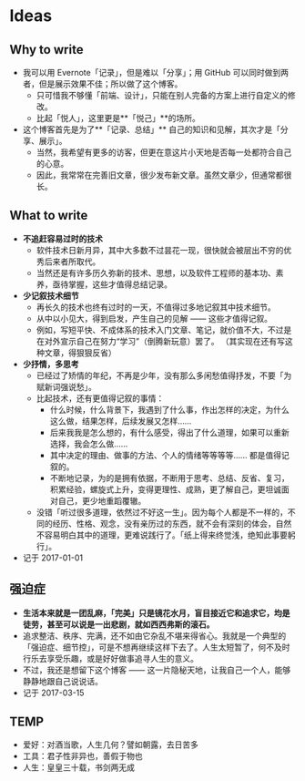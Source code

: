 # Ideas

## Why to write

- 我可以用 Evernote「记录」，但是难以「分享」；用 GitHub 可以同时做到两者，但是展示效果不佳；所以做了这个博客。
    - 只可惜我不够懂「前端、设计」，只能在别人完备的方案上进行自定义的修改。
    - 比起「悦人」，这里更是**「悦己」**的场所。
- 这个博客首先是为了**「记录、总结」** 自己的知识和见解，其次才是「分享、展示」。
    - 当然，我希望有更多的访客，但更在意这片小天地是否每一处都符合自己的心意。
    - 因此，我常常在完善旧文章，很少发布新文章。虽然文章少，但通常都很长。

## What to write

- **不追赶容易过时的技术**
    - 软件技术日新月异，其中大多数不过昙花一现，很快就会被层出不穷的优秀后来者所取代。
    - 当然还是有许多历久弥新的技术、思想，以及软件工程师的基本功、素养，亟待掌握，这些才值得总结记录。
- **少记叙技术细节**
    - 再长久的技术也终有过时的一天，不值得过多地记叙其中技术细节。
    - 从中以小见大，得到启发，产生自己的见解 —— 这些才值得记叙。
    - 例如，写短平快、不成体系的技术入门文章、笔记，就价值不大，不过是在对外宣示自己在努力“学习”（倒腾新玩意）罢了。
        （其实现在还有写这种文章，得狠狠反省）
- **少抒情，多思考**
    - 已经过了矫情的年纪，不再是少年，没有那么多闲愁值得抒发，不要「为赋新词强说愁」。
    - 比起技术，还有更值得记叙的事情：
        - 什么时候，什么背景下，我遇到了什么事，作出怎样的决定，为什么这么做，结果怎样，后续发展又怎样……
        - 后来我我是怎么想的，有什么感受，得出了什么道理，如果可以重新选择，我会怎么做……
        - 其中决定的理由、做事的方法、个人的情绪等等等等…… 都是值得记叙的。
        - 不断地记录，为的是拥有依据，不断用于思考、总结、反省、复习，积累经验，螺旋式上升，变得更理性、成熟，更了解自己，更坦诚面对自己，更少地重蹈覆辙。
    - 没错「听过很多道理，依然过不好这一生」。因为每个人都是不一样的，不同的经历、性格、观念，没有亲历过的东西，就不会有深刻的体会，自然不容易明白其中的道理，更难说践行了。「纸上得来终觉浅，绝知此事要躬行」。
- 记于 2017-01-01

## 强迫症

- **生活本来就是一团乱麻，「完美」只是镜花水月，盲目接近它和追求它，均是徒劳，甚至可以说是一出悲剧，就如西西弗斯的滚石。**
- 追求整洁、秩序、完满，还不如由它杂乱不堪来得省心。我就是一个典型的「强迫症、细节控」，可是不想再继续这样下去了。人生太短暂了，何不及时行乐去享受乐趣，或是好好做事追寻人生的意义。
- 不过，我还是想留下这个博客 —— 这一片隐秘天地，让我自己一个人，能够静静地跟自己说说话。
- 记于 2017-03-15

## TEMP

- 爱好：对酒当歌，人生几何？譬如朝露，去日苦多
- 工具：君子性非异也，善假于物也
- 人生：皇皇三十载，书剑两无成
